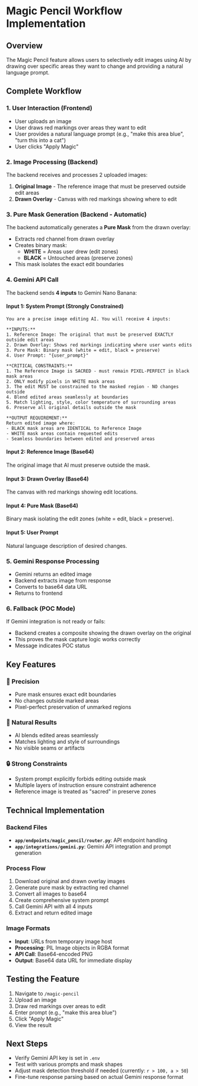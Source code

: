 # Magic Pencil Workflow Implementation

## Overview

The Magic Pencil feature allows users to selectively edit images using AI by drawing over specific areas they want to change and providing a natural language prompt.

## Complete Workflow

### 1. **User Interaction (Frontend)**

- User uploads an image
- User draws red markings over areas they want to edit
- User provides a natural language prompt (e.g., "make this area blue", "turn this into a cat")
- User clicks "Apply Magic"

### 2. **Image Processing (Backend)**

The backend receives and processes 2 uploaded images:

1. **Original Image** - The reference image that must be preserved outside edit areas
2. **Drawn Overlay** - Canvas with red markings showing where to edit

### 3. **Pure Mask Generation (Backend - Automatic)**

The backend automatically generates a **Pure Mask** from the drawn overlay:

- Extracts red channel from drawn overlay
- Creates binary mask:
  - **WHITE** = Areas user drew (edit zones)
  - **BLACK** = Untouched areas (preserve zones)
- This mask isolates the exact edit boundaries

### 4. **Gemini API Call**

The backend sends **4 inputs** to Gemini Nano Banana:

#### Input 1: System Prompt (Strongly Constrained)

```
You are a precise image editing AI. You will receive 4 inputs:

**INPUTS:**
1. Reference Image: The original that must be preserved EXACTLY outside edit areas
2. Drawn Overlay: Shows red markings indicating where user wants edits
3. Pure Mask: Binary mask (white = edit, black = preserve)
4. User Prompt: "{user_prompt}"

**CRITICAL CONSTRAINTS:**
1. The Reference Image is SACRED - must remain PIXEL-PERFECT in black mask areas
2. ONLY modify pixels in WHITE mask areas
3. The edit MUST be constrained to the masked region - NO changes outside
4. Blend edited areas seamlessly at boundaries
5. Match lighting, style, color temperature of surrounding areas
6. Preserve all original details outside the mask

**OUTPUT REQUIREMENT:**
Return edited image where:
- BLACK mask areas are IDENTICAL to Reference Image
- WHITE mask areas contain requested edits
- Seamless boundaries between edited and preserved areas
```

#### Input 2: Reference Image (Base64)

The original image that AI must preserve outside the mask.

#### Input 3: Drawn Overlay (Base64)

The canvas with red markings showing edit locations.

#### Input 4: Pure Mask (Base64)

Binary mask isolating the edit zones (white = edit, black = preserve).

#### Input 5: User Prompt

Natural language description of desired changes.

### 5. **Gemini Response Processing**

- Gemini returns an edited image
- Backend extracts image from response
- Converts to base64 data URL
- Returns to frontend

### 6. **Fallback (POC Mode)**

If Gemini integration is not ready or fails:

- Backend creates a composite showing the drawn overlay on the original
- This proves the mask capture logic works correctly
- Message indicates POC status

## Key Features

### 🎯 Precision

- Pure mask ensures exact edit boundaries
- No changes outside marked areas
- Pixel-perfect preservation of unmarked regions

### 🎨 Natural Results

- AI blends edited areas seamlessly
- Matches lighting and style of surroundings
- No visible seams or artifacts

### 🔒 Strong Constraints

- System prompt explicitly forbids editing outside mask
- Multiple layers of instruction ensure constraint adherence
- Reference image is treated as "sacred" in preserve zones

## Technical Implementation

### Backend Files

- **`app/endpoints/magic_pencil/router.py`**: API endpoint handling
- **`app/integrations/gemini.py`**: Gemini API integration and prompt generation

### Process Flow

1. Download original and drawn overlay images
2. Generate pure mask by extracting red channel
3. Convert all images to base64
4. Create comprehensive system prompt
5. Call Gemini API with all 4 inputs
6. Extract and return edited image

### Image Formats

- **Input**: URLs from temporary image host
- **Processing**: PIL Image objects in RGBA format
- **API Call**: Base64-encoded PNG
- **Output**: Base64 data URL for immediate display

## Testing the Feature

1. Navigate to `/magic-pencil`
2. Upload an image
3. Draw red markings over areas to edit
4. Enter prompt (e.g., "make this area blue")
5. Click "Apply Magic"
6. View the result

## Next Steps

- Verify Gemini API key is set in `.env`
- Test with various prompts and mask shapes
- Adjust mask detection threshold if needed (currently: `r > 100, a > 50`)
- Fine-tune response parsing based on actual Gemini response format

